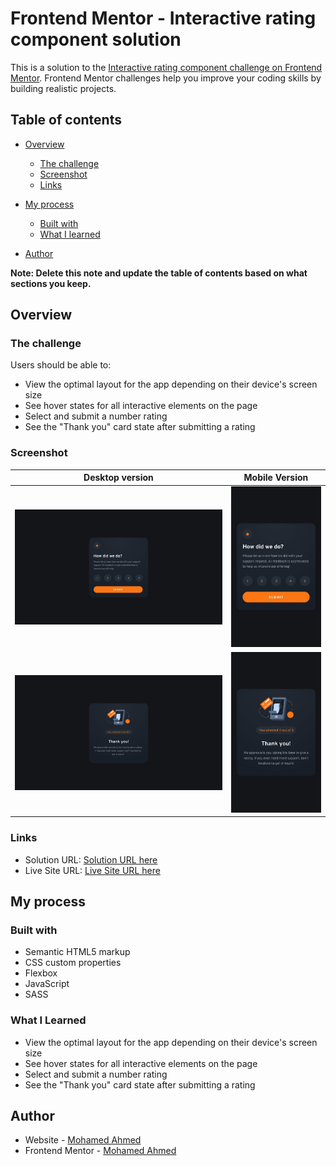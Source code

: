 # Frontend Mentor - Interactive rating component solution

This is a solution to the [Interactive rating component challenge on Frontend Mentor](https://www.frontendmentor.io/challenges/interactive-rating-component-koxpeBUmI). Frontend Mentor challenges help you improve your coding skills by building realistic projects.

## Table of contents

- [Overview](#overview)
  - [The challenge](#the-challenge)
  - [Screenshot](#screenshot)
  - [Links](#links)
- [My process](#my-process)

  - [Built with](#built-with)
  - [What I learned](#what-i-learned)

- [Author](#author)

**Note: Delete this note and update the table of contents based on what sections you keep.**

## Overview

### The challenge

Users should be able to:

- View the optimal layout for the app depending on their device's screen size
- See hover states for all interactive elements on the page
- Select and submit a number rating
- See the "Thank you" card state after submitting a rating

### Screenshot

| Desktop version                                              |                       Mobile Version                        |
| ------------------------------------------------------------ | :---------------------------------------------------------: |
| ![Solution Screenshot](./design/desktop-design.jpg)          |     ![Solution Screenshot](./design/mobile-design.jpg)      |
| ![Solution Screenshot](./design/desktop-thank-you-state.jpg) | ![Solution Screenshot](./design/mobile-thank-you-state.jpg) |

### Links

- Solution URL: [Solution URL here](https://github.com/mnsa2020/interactive-rating-component-main)
- Live Site URL: [Live Site URL here](https://mnsa2020.github.io/interactive-rating-component-main/)

## My process

### Built with

- Semantic HTML5 markup
- CSS custom properties
- Flexbox
- JavaScript
- SASS

### What I Learned

- View the optimal layout for the app depending on their device's screen size
- See hover states for all interactive elements on the page
- Select and submit a number rating
- See the "Thank you" card state after submitting a rating

## Author

- Website - [Mohamed Ahmed](https://github.com/mnsa2020)
- Frontend Mentor - [Mohamed Ahmed](https://www.frontendmentor.io/profile/mnsa2020)
